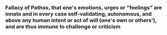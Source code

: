 ### Fallacy of Pathos, that one's emotions, urges or "feelings" are innate and in every case self-validating, autonomous, and above any human intent or act of will (one's own or others'), and are thus immune to challenge or criticism